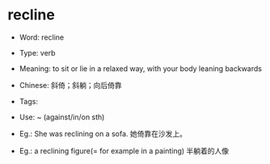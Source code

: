 # recline

- Word: recline

- Type: verb
- Meaning: to sit or lie in a relaxed way, with your body leaning backwards
- Chinese: 斜倚；斜躺；向后倚靠
- Tags: 
- Use: ~ (against/in/on sth)
- Eg.: She was reclining on a sofa. 她倚靠在沙发上。
- Eg.: a reclining figure(= for example in a painting) 半躺着的人像

